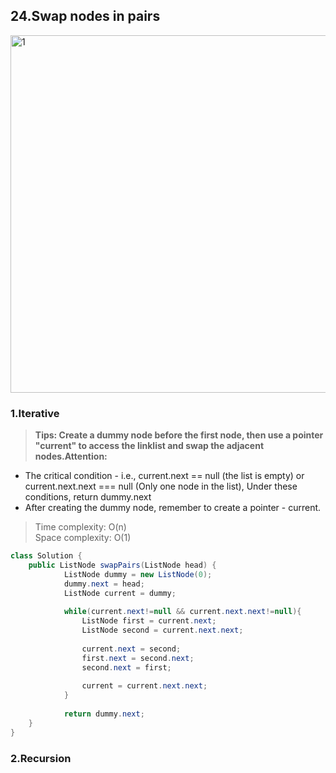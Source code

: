 ## 24.Swap nodes in pairs
<img width="572" alt="1" src="https://user-images.githubusercontent.com/30597963/50631004-c3187780-0f7d-11e9-9209-6e538b4c53a5.png">


### 1.Iterative 
> **Tips: Create a dummy node before the first node, then use a pointer "current" to access the linklist and swap the adjacent nodes.Attention:** 

- The critical condition - i.e., current.next == null (the list is empty) or current.next.next === null (Only one node in the list), Under these conditions, return dummy.next
- After creating the dummy node, remember to create a pointer - current.

>Time complexity: O(n)  
 Space complexity: O(1)

``` java
class Solution {
	public ListNode swapPairs(ListNode head) {
	        ListNode dummy = new ListNode(0);
	        dummy.next = head;
	        ListNode current = dummy;
        
	        while(current.next!=null && current.next.next!=null){
	            ListNode first = current.next;
	            ListNode second = current.next.next;
            
	            current.next = second;
	            first.next = second.next;
	            second.next = first;
	            
	            current = current.next.next;
	        }
        
        	return dummy.next;
	}
}
```
### 2.Recursion
  	
 
